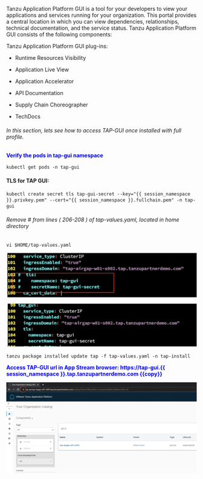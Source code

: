Tanzu Application Platform GUI is a tool for your developers to view your applications and services running for your organization. This portal provides a central location in which you can view dependencies, relationships, technical documentation, and the service status.
Tanzu Application Platform GUI consists of the following components:

Tanzu Application Platform GUI plug-ins:

   - Runtime Resources Visibility
  
   - Application Live View
  
   - Application Accelerator
  
   - API Documentation
  
   - Supply Chain Choreographer

   - TechDocs

###### In this section, lets see how to access TAP-GUI once installed with full profile. 

<p style="color:blue"><strong> Verify the pods in tap-gui namespace </strong></p>

```execute
kubectl get pods -n tap-gui
```

#### TLS for TAP GUI: 

```execute
kubectl create secret tls tap-gui-secret --key="{{ session_namespace }}.privkey.pem" --cert="{{ session_namespace }}.fullchain.pem" -n tap-gui
```

###### Remove # from lines ( 206-208 ) of tap-values.yaml, located in home directory 

```execute
vi $HOME/tap-values.yaml
```

![TAP GUI](images/tapgui-20.png)

![TAP GUI](images/tapgui-21.png)


```execute
tanzu package installed update tap -f tap-values.yaml -n tap-install
```

<p style="color:blue"><strong> Access TAP-GUI url in App Stream browser: https://tap-gui.{{ session_namespace }}.tap.tanzupartnerdemo.com {{copy}} </strong></p>

![TAP GUI](images/tapgui-23.png)
